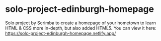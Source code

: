 # solo-project-edinburgh-homepage
Solo project by Scrimba to create a homepage of your hometown to learn HTML &amp; CSS more in-depth, but also added HTML5. You can view it here: https://solo-project-edinburgh-homepage.netlify.app/
